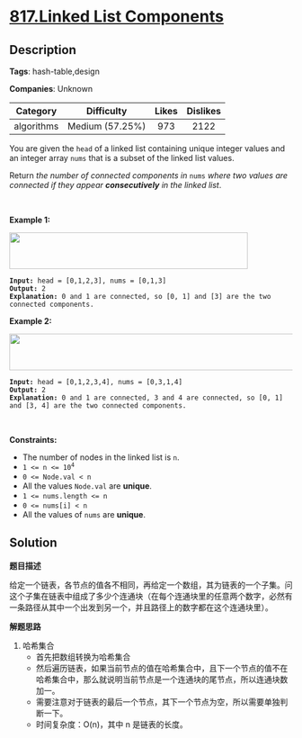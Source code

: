# [817.Linked List Components](https://leetcode.com/problems/linked-list-components/description/)

## Description

**Tags**: hash-table,design

**Companies**: Unknown

|  Category  |   Difficulty    | Likes | Dislikes |
| :--------: | :-------------: | :---: | :------: |
| algorithms | Medium (57.25%) |  973  |   2122   |

<p>You are given the <code>head</code> of a linked list containing unique integer values and an integer array <code>nums</code> that is a subset of the linked list values.</p>
<p>Return <em>the number of connected components in </em><code>nums</code><em> where two values are connected if they appear <strong>consecutively</strong> in the linked list</em>.</p>
<p>&nbsp;</p>
<p><strong class="example">Example 1:</strong></p>
<img alt="" src="https://assets.leetcode.com/uploads/2021/07/22/lc-linkedlistcom1.jpg" style="width: 424px; height: 65px;" />
<pre><code><strong>Input:</strong> head = [0,1,2,3], nums = [0,1,3]
<strong>Output:</strong> 2
<strong>Explanation:</strong> 0 and 1 are connected, so [0, 1] and [3] are the two connected components.</code></pre>
<p><strong class="example">Example 2:</strong></p>
<img alt="" src="https://assets.leetcode.com/uploads/2021/07/22/lc-linkedlistcom2.jpg" style="width: 544px; height: 65px;" />
<pre><code><strong>Input:</strong> head = [0,1,2,3,4], nums = [0,3,1,4]
<strong>Output:</strong> 2
<strong>Explanation:</strong> 0 and 1 are connected, 3 and 4 are connected, so [0, 1] and [3, 4] are the two connected components.</code></pre>
<p>&nbsp;</p>
<p><strong>Constraints:</strong></p>
<ul>
  <li>The number of nodes in the linked list is <code>n</code>.</li>
  <li><code>1 &lt;= n &lt;= 10<sup>4</sup></code></li>
  <li><code>0 &lt;= Node.val &lt; n</code></li>
  <li>All the values <code>Node.val</code> are <strong>unique</strong>.</li>
  <li><code>1 &lt;= nums.length &lt;= n</code></li>
  <li><code>0 &lt;= nums[i] &lt; n</code></li>
  <li>All the values of <code>nums</code> are <strong>unique</strong>.</li>
</ul>

## Solution

**题目描述**

给定一个链表，各节点的值各不相同，再给定一个数组，其为链表的一个子集。问这个子集在链表中组成了多少个连通块（在每个连通块里的任意两个数字，必然有一条路径从其中一个出发到另一个，并且路径上的数字都在这个连通块里）。

**解题思路**

1. 哈希集合
   - 首先把数组转换为哈希集合
   - 然后遍历链表，如果当前节点的值在哈希集合中，且下一个节点的值不在哈希集合中，那么就说明当前节点是一个连通块的尾节点，所以连通块数加一。
   - 需要注意对于链表的最后一个节点，其下一个节点为空，所以需要单独判断一下。
   - 时间复杂度：O(n)，其中 n 是链表的长度。
